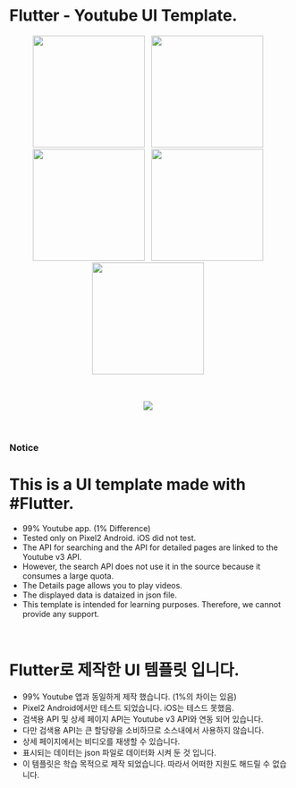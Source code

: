 # Flutter - Youtube UI Template.

<p align="center">
  <img width="200" src="https://i.imgur.com/tMO91xC.png" /> &nbsp;
  <img width="200" src="https://i.imgur.com/YAbm7bI.png" /> &nbsp;
  <img width="200" src="https://i.imgur.com/x4hbZDY.png" /> &nbsp;
  <img width="200" src="https://i.imgur.com/dwIEqan.png" /> &nbsp;
  <img width="200" src="https://i.imgur.com/o8UWKiN.png" /> &nbsp;
</p>

<br>

<p align="center">
   <img src="https://i.imgur.com/PqpAZu9.jpg" /> &nbsp;
</p>

<br>

### Notice

# This is a UI template made with #Flutter.

- 99% Youtube app. (1% Difference)
- Tested only on Pixel2 Android. iOS did not test.
- The API for searching and the API for detailed pages are linked to the Youtube v3 API.
- However, the search API does not use it in the source because it consumes a large quota.
- The Details page allows you to play videos.
- The displayed data is dataized in json file.
- This template is intended for learning purposes. Therefore, we cannot provide any support.

<br>

# Flutter로 제작한 UI 템플릿 입니다.

- 99% Youtube 앱과 동일하게 제작 했습니다. (1%의 차이는 있음)
- Pixel2 Android에서만 테스트 되었습니다. iOS는 테스드 못했음.
- 검색용 API 및 상세 페이지 API는 Youtube v3 API와 연동 되어 있습니다.
- 다만 검색용 API는 큰 할당량을 소비하므로 소스내에서 사용하지 않습니다.
- 상세 페이지에서는 비디오를 재생할 수 있습니다.
- 표시되는 데이터는 json 파일로 데이터화 시켜 둔 것 입니다.
- 이 템플릿은 학습 목적으로 제작 되었습니다. 따라서 어떠한 지원도 해드릴 수 없습니다.
